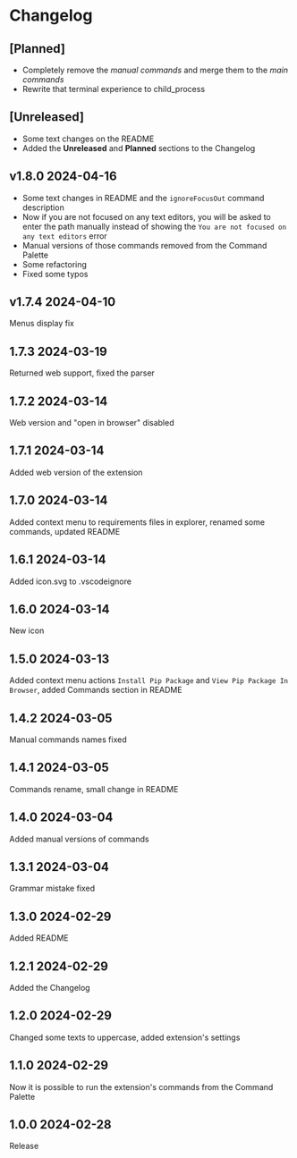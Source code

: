 # Changelog

## [Planned]

- Completely remove the *manual commands* and merge them to the *main commands*
- Rewrite that terminal experience to child_process

## [Unreleased]
- Some text changes on the README
- Added the **Unreleased** and **Planned** sections to the Changelog

## v1.8.0 2024-04-16
- Some text changes in README and the `ignoreFocusOut` command description
- Now if you are not focused on any text editors, you will be asked to enter the path manually instead of showing the `You are not focused on any text editors` error
- Manual versions of those commands removed from the Command Palette
- Some refactoring
- Fixed some typos
## v1.7.4 2024-04-10
Menus display fix
## 1.7.3 2024-03-19
Returned web support, fixed the parser
## 1.7.2 2024-03-14
Web version and "open in browser" disabled
## 1.7.1 2024-03-14
Added web version of the extension
## 1.7.0 2024-03-14
Added context menu to requirements files in explorer, renamed some commands, updated README
## 1.6.1 2024-03-14
Added icon.svg to .vscodeignore
## 1.6.0 2024-03-14
New icon
## 1.5.0 2024-03-13
Added context menu actions `Install Pip Package` and `View Pip Package In Browser`, added Commands section in README
## 1.4.2 2024-03-05
Manual commands names fixed
## 1.4.1 2024-03-05
Commands rename, small change in README
## 1.4.0 2024-03-04
Added manual versions of commands
## 1.3.1 2024-03-04
Grammar mistake fixed
## 1.3.0 2024-02-29
Added README
## 1.2.1 2024-02-29
Added the Changelog
## 1.2.0 2024-02-29
Changed some texts to uppercase, added extension's settings
## 1.1.0 2024-02-29
Now it is possible to run the extension's commands from the Command Palette
## 1.0.0 2024-02-28
Release
